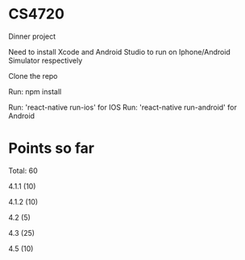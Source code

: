 # CS4720
Dinner project

Need to install Xcode and Android Studio to run on Iphone/Android Simulator respectively

Clone the repo

Run: npm install

Run: 'react-native run-ios' for IOS
Run: 'react-native run-android' for Android


# Points so far
Total: 60

4.1.1 (10)

4.1.2 (10)

4.2 (5)

4.3 (25)

4.5 (10)
